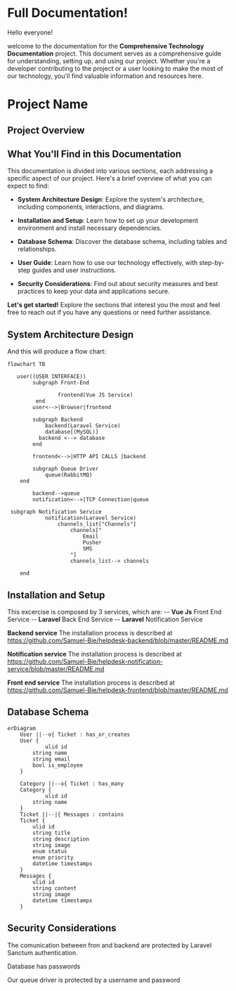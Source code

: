 # Full Documentation!

Hello everyone!

welcome to the documentation for the **Comprehensive Technology Documentation** project. This document serves as a comprehensive guide for understanding, setting up, and using our project. Whether you're a developer contributing to the project or a user looking to make the most of our technology, you'll find valuable information and resources here.



# Project Name

 

## Project Overview

 

## What You'll Find in this Documentation

This documentation is divided into various sections, each addressing a specific aspect of our project. Here's a brief overview of what you can expect to find:

- **System Architecture Design**: Explore the system's architecture, including components, interactions, and diagrams.
- **Installation and Setup**: Learn how to set up your development environment and install necessary dependencies.
- **Database Schema**: Discover the database schema, including tables and relationships.

- **User Guide**: Learn how to use our technology effectively, with step-by-step guides and user instructions.

- **Security Considerations**: Find out about security measures and best practices to keep your data and applications secure.


**Let's get started!** Explore the sections that interest you the most and feel free to reach out if you have any questions or need further assistance.


## System Architecture Design

And this will produce a flow chart:

```mermaid
flowchart TB

   user((USER INTERFACE))
		subgraph Front-End

				frontend(Vue JS Service)
		 end
		user<-->|Browser|frontend

		subgraph Backend
			backend(Laravel Service)
			database[(MySQL)]
		  backend <--> database
		end

		frontend<-->|HTTP API CALLS |backend

		subgraph Queue Driver
		    queue(RabbitMQ)
    end

		backend-->queue
		notification<-->|TCP Connection|queue

 subgraph Notification Service
		    notification(Laravel Service)
				channels_list["Channels"]
				    channels["
					    Email
					    Pusher
					    SMS
				    "]
				    channels_list--> channels

    end
```


## Installation and Setup

This excercise is composed by 3 services, which are:
-- **Vue Js** Front End Service
-- **Laravel** Back End Service
-- **Laravel** Notification Service


**Backend service**
The installation process is described at
https://github.com/Samuel-Bie/helpdesk-backend/blob/master/README.md

  **Notification service**
  The installation process is described at
  https://github.com/Samuel-Bie/helpdesk-notification-service/blob/master/README.md

  **Front end service**
The installation process is described at
https://github.com/Samuel-Bie/helpdesk-frontend/blob/master/README.md

## Database Schema

```mermaid
erDiagram
    User ||--o{ Ticket : has_or_creates
    User {
		    ulid id
        string name
        string email
        bool is_employee
    }

    Category ||--o{ Ticket : has_many
    Category {
		    ulid id
        string name
    }
    Ticket ||--|{ Messages : contains
    Ticket {
        ulid id
        string title
        string description
        string image
        enum status
        enum priority
        datetime timestamps
    }
    Messages {
        ulid id
        string content
        string image
        datetime timestamps
    }
```

## Security Considerations

The comunication between fron and backend are protected by Laravel Sanctum authentication.

Database has passwords

Our queue driver is protected by a username and password
